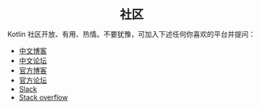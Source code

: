 <center><font size="5"><b>社区</b></font></center>

Kotlin 社区开放、有用、热情。不要犹豫，可加入下述任何你喜欢的平台并提问：

+ [中文博客](https://www.kotliner.cn)
+ [中文论坛](https://discuss.kotliner.cn)
+ [官方博客](https://blog.jetbrains.com)
+ [官方论坛](https://discuss.kotlinlang.org)
+ [Slack](https://surveys.jetbrains.com)
+ [Stack overflow](https://stackoverflow.com)


